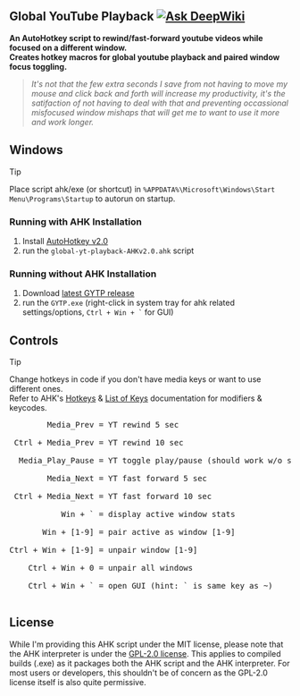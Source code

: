 ## Global YouTube Playback [![Ask DeepWiki](https://deepwiki.com/badge.svg)](https://deepwiki.com/legacynical/global-yt-playback)

**An AutoHotkey script to rewind/fast-forward youtube videos while focused on a different window.** <br>
**Creates hotkey macros for global youtube playback and paired window focus toggling.**

> _It's not that the few extra seconds I save from not having to move my mouse and click back and forth will increase my productivity, it's the satifaction of not having to deal with
> that and preventing occassional misfocused window mishaps that will get me to want to use
> it more and work longer._

## Windows

> [!TIP]
> Place script ahk/exe (or shortcut) in `%APPDATA%\Microsoft\Windows\Start Menu\Programs\Startup` to autorun on startup.

### Running with AHK Installation

1. Install [AutoHotkey v2.0](https://www.autohotkey.com/)<br>
2. run the `global-yt-playback-AHKv2.0.ahk` script<br>

### Running without AHK Installation

1. Download [latest GYTP release](https://github.com/legacynical/global-yt-playback/releases)<br>
2. run the `GYTP.exe` (right-click in system tray for ahk related settings/options, `` Ctrl + Win + ` `` for GUI)

## Controls

> [!TIP]
> Change hotkeys in code if you don't have media keys or want to use different ones. <br>
> Refer to AHK's [Hotkeys](https://www.autohotkey.com/docs/v1/Hotkeys.htm) & [List of Keys](https://www.autohotkey.com/docs/v1/KeyList.htm) documentation for modifiers & keycodes.<br>

<pre>
        Media_Prev = YT rewind 5 sec<br>
 Ctrl + Media_Prev = YT rewind 10 sec<br>
  Media_Play_Pause = YT toggle play/pause (should work w/o script, see line 98)<br>
        Media_Next = YT fast forward 5 sec<br>
 Ctrl + Media_Next = YT fast forward 10 sec<br>
           Win + ` = display active window stats<br>
       Win + [1-9] = pair active as window [1-9]<br>
Ctrl + Win + [1-9] = unpair window [1-9]<br>
    Ctrl + Win + 0 = unpair all windows<br>
    Ctrl + Win + ` = open GUI (hint: ` is same key as ~)<br>
</pre>

## License

While I'm providing this AHK script under the MIT license, please note that the AHK interpreter is under the [GPL-2.0 license](https://github.com/AutoHotkey/AutoHotkey?tab=GPL-2.0-1-ov-file). This applies to compiled builds (.exe) as it packages both the AHK script and the AHK interpreter. For most users or developers, this shouldn't be of concern as the GPL-2.0 license itself is also quite permissive.
